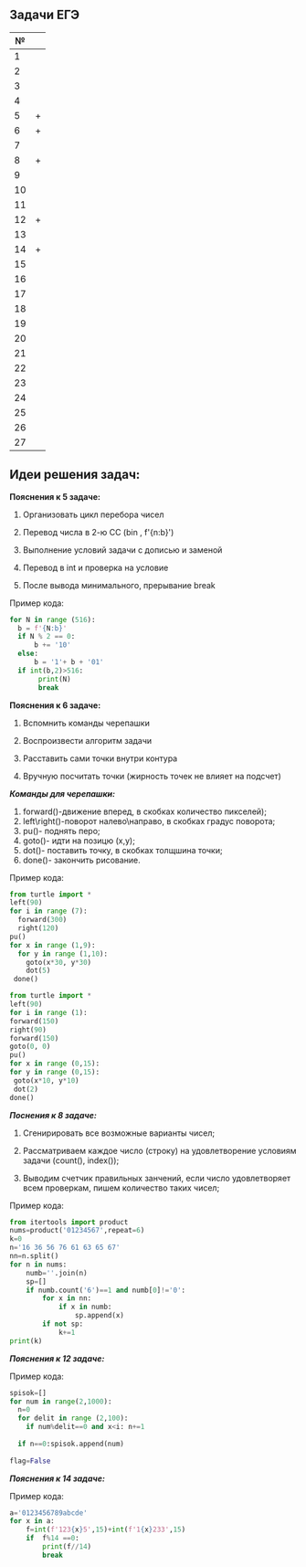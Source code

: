 ## Задачи ЕГЭ
| № | |
| ------ | ------ |
| 1 | |
| 2 | |
| 3 | |
| 4 | |
| 5 | + | 
| 6 | + |
| 7 | |
| 8 | + |
| 9 | |
| 10 | |
| 11 | |
| 12 | + |
| 13 | |
| 14 | + |
| 15 | |
| 16 | |
| 17 | |
| 18 | |
| 19 | |
| 20 | |
| 21 | |
| 22 | |
| 23 | |
| 24 | |
| 25 | |
| 26 | |
| 27 | |


## Идеи решения задач:

**Пояснения к 5 задаче:**
  
  1. Организовать цикл перебора чисел
  
  2. Перевод числа в 2-ю СС (bin , f'{n:b}')
  
  3. Выполнение условий задачи с дописью и заменой
  
  4. Перевод в int и проверка на условие
  
  5. После вывода минимального, прерывание break
  
  Пример кода: 
  ```python
  for N in range (516):
    b = f'{N:b}'
    if N % 2 == 0:
        b += '10'
    else:
        b = '1'+ b + '01'
    if int(b,2)>516:
         print(N)
         break
   ```
    

**Пояснения к 6 задаче:**
 
  1. Вспомнить команды черепашки
  
  2. Воспроизвести алгоритм задачи
 
  3. Расставить сами точки внутри контура
  
  4. Вручную посчитать точки
  (жирность точек не влияет на подсчет)
  
 ***Команды для черепашки:***
   1. forward()-движение вперед, в скобках количество пикселей);
   2. left\right()-поворот налево\направо, в скобках градус поворота;
   3. pu()- поднять перо;
   4. goto()- идти на позицю (x,y);
   5. dot()- поставить точку, в скобках толщшина точки;
   6. done()- закончить рисование.

  Пример кода:
  ```python
  from turtle import *
  left(90)
  for i in range (7):
    forward(300)
    right(120)
  pu()
  for x in range (1,9):
    for y in range (1,10):
      goto(x*30, y*30)
      dot(5)
   done()
   ```
   
   ```python
   from turtle import *
left(90)
for i in range (1):
  forward(150)
  right(90)
  forward(150)
  goto(0, 0)
pu()
for x in range (0,15):
  for y in range (0,15):
    goto(x*10, y*10)
    dot(2)
done()
```
   
   
   
   
   ***Поснения к 8 задаче:***
   
  
1. Сгенирировать все возможные варианты чисел;

2. Рассматриваем каждое число (строку) на удовлетворение условиям задачи (count(), index());

3. Выводим счетчик правильных занчений, если число удовлетворяет всем проверкам, пишем количество таких чисел;


Пример кода:

```python 
from itertools import product
nums=product('01234567',repeat=6)
k=0
n='16 36 56 76 61 63 65 67'
nn=n.split()
for n in nums:
    numb=''.join(n)
    sp=[]
    if numb.count('6')==1 and numb[0]!='0':
        for x in nn:
            if x in numb:
                sp.append(x)
        if not sp: 
            k+=1
print(k)

```



***Пояснения к 12 задаче:***

Пример кода:

```python
spisok=[]
for num in range(2,1000):
  n=0
  for delit in range (2,100):
    if num%delit==0 and x<i: n+=1
  
  if n==0:spisok.append(num)
        
flag=False
```





***Пояснения к 14 задаче:***

Пример кода:

```python
a='0123456789abcde'
for x in a:
    f=int(f'123{x}5',15)+int(f'1{x}233',15)
    if  f%14 ==0:
        print(f//14)
        break
 ```
